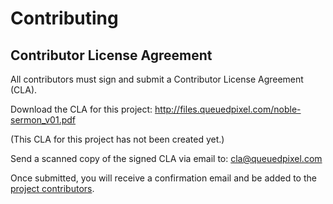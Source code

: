 # Contributing

## Contributor License Agreement

All contributors must sign and submit a Contributor License Agreement (CLA).

Download the CLA for this project: <http://files.queuedpixel.com/noble-sermon_v01.pdf>

(This CLA for this project has not been created yet.)

Send a scanned copy of the signed CLA via email to: <cla@queuedpixel.com>

Once submitted, you will receive a confirmation email and be added to the
[project contributors](contributors.md).
